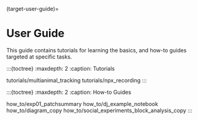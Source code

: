(target-user-guide)=
# User Guide
This guide contains tutorials for learning the basics, and how-to guides targeted at specific tasks.

:::{toctree}
:maxdepth: 2
:caption: Tutorials

tutorials/multianimal_tracking
tutorials/npx_recording
:::

:::{toctree}
:maxdepth: 2
:caption: How-to Guides

how_to/exp01_patchsummary
how_to/dj_example_notebook
how_to/diagram_copy
how_to/social_experiments_block_analysis_copy
:::